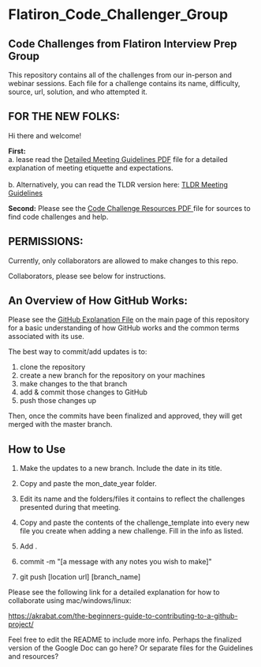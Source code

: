 # Flatiron_Code_Challenger_Group

## Code Challenges from Flatiron Interview Prep Group

This repository contains all of the challenges from our in-person and webinar sessions.
Each file for a challenge contains its name, difficulty, source, url, solution, and who attempted it.

## FOR THE NEW FOLKS:

Hi there and welcome!

**First:**
<br />
a. lease read the [Detailed Meeting Guidelines PDF](https://github.com/AAM77/Flatiron_Code_Challenger_Group/blob/master/Group_Session_Guidelines_Detailed.pdf " Detailed Meeting Guidelines") file for a detailed explanation of meeting etiquette and expectations.
<br />
<br />
b. Alternatively, you can read the TLDR version here: [TLDR Meeting Guidelines](https://github.com/AAM77/Flatiron_Code_Challenger_Group/blob/master/Group_Session_Guidelines_TLDR.pdf "TLDR Meeting Guidelines")
<br />

**Second:**
Please see the [Code Challenge Resources PDF ](https://github.com/AAM77/Flatiron_Code_Challenger_Group/blob/master/Code_Challenge_Resources.pdf "Code Challenge Resources") file for sources to find code challenges and help.

## PERMISSIONS:
Currently, only collaborators are allowed to make changes to this repo.

Collaborators, please see below for instructions.

## An Overview of How GitHub Works:

Please see the [GitHub Explanation File](https://github.com/AAM77/Flatiron_Code_Challenger_Group/blob/master/Code_Challenge_Resources.pdf "Basic Explanation of GitHub") on the main page of this repository for a basic understanding of how GitHub works and the common terms associated with its use.


The best way to commit/add updates is to:

1. clone the repository
2. create a new branch for the repository on your machines
2. make changes to the that branch
3. add & commit those changes to GitHub
4. push those changes up

Then, once the commits have been finalized and approved, they will get merged with the master branch.

## How to Use

1. Make the updates to a new branch. Include the date in its title.

2. Copy and paste the mon_date_year folder.

3. Edit its name and the folders/files it contains to reflect the challenges presented during that meeting.

4. Copy and paste the contents of the challenge_template into every new file you create when adding a new challenge. Fill in the info as listed.

5. Add .
6. commit -m "[a message with any notes you wish to make]"
7. git push [location url] [branch_name]



Please see the following link for a detailed explanation for how to collaborate using mac/windows/linux:

https://akrabat.com/the-beginners-guide-to-contributing-to-a-github-project/

Feel free to edit the README to include more info.
Perhaps the finalized version of the Google Doc can go here?
Or separate files for the Guidelines and resources?
